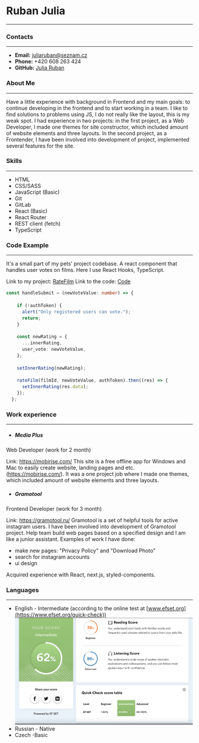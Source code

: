 # Ruban Julia
---

### Contacts
---

* __Email:__ juliaruban@seznam.cz
* __Phone:__ +420 608 263 424
* __GitHub:__ [Julia Ruban](https://github.com/July-1390)

### About Me 
---

 Have a little experience with background in Frontend and my main goals: to continue developing in the frontend and to start working in a team. I like to find solutions to problems using JS, I do not really like the layout, this is my weak spot. 
 I had experience in two projects: in the first project, as a Web Developer, I made one themes for site constructor, which included amount of website elements and three layouts. In the second project, as a Frontender, I have been involved into development of project, implemented several features for the site. 

### Skills
---

- HTML
- CSS/SASS
- JavaScript (Basic)
- Git
- GitLab
- React (Basic)
- React Router
- REST client (fetch)
- TypeScript

### Code Example
---

It's a small part of my pets' project codebase. A react component that handles user votes on films.
Here I use React Hooks, TypeScript.

Link to my project: [RateFilm](https://july-1390.github.io/rate-film-app/)
Link to the code: [Code](https://github.com/July-1390/rate-film-app/blob/main/src/components/Votes.tsx)

```typescript
const handleSubmit = (newVoteValue: number) => {

    if (!authToken) {
      alert("Only registered users can vote.");
      return;
    }

    const newRating = {
      ...innerRating,
      user_vote: newVoteValue,
    };

    setInnerRating(newRating);

    rateFilm(filmId, newVoteValue, authToken).then((res) => {
      setInnerRating(res.data);
    });
  };
```

### Work experience
---

- ##### Media Plus 
Web Developer (work for 2 month)

Link: https://mobirise.com/
 This site is a free offline app for Windows and Mac to easily create website, landing pages and etc. (https://mobirise.com/). It was a one project job where I made one themes, which included amount of website elements and three layouts.

 - ##### Gramotool
Frontend Developer (work for 3 month)

Link: https://gramotool.ru/
Gramotool is a set of helpful tools for active instagram users.
I have been involved into development of Gramotool project. Help team build web pages based on a specified design and I am like a junior assistant. Examples of work I have done:

- make new pages: "Privacy Policy" and "Download Photo"
- search for instagram accounts
- ui design

Acquired experience with React, next.js, styled-components.

### Languages
---

- English \- Intermediate (according to the online test at [www.efset.org](https://www.efset.org/quick-check))<br>
![EFset Score](/images/english_level.png)
- Russian \- Native
- Czech \-Basic
